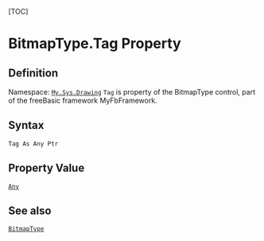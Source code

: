 [TOC]
# BitmapType.Tag Property

## Definition
Namespace: [`My.Sys.Drawing`](My.Sys.Drawing.md)
`Tag` is property of the BitmapType control, part of the freeBasic framework MyFbFramework.
## Syntax
```freeBasic
Tag As Any Ptr
```
## Property Value
[`Any`]("https://www.freebasic.net/wiki/KeyPgAny")
## See also
[`BitmapType`](BitmapType.md)
